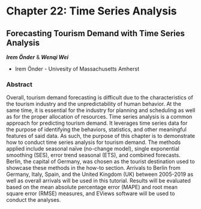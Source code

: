# Chapter 22: Time Series Analysis

## Forecasting Tourism Demand with Time Series Analysis

***Irem Önder*** & ***Wenqi Wei***

* Irem Önder - Univesity of Massachusetts Amherst

### Abstract

Overall, tourism demand forecasting is difficult due to the characteristics of the tourism industry and the unpredictability of human behavior. At the same time, it is essential for the industry for planning and scheduling as well as for the proper allocation of resources. Time series analysis is a common approach for predicting tourism demand. It leverages time series data for the purpose of identifying the behaviors, statistics, and other meaningful features of said data. As such, the purpose of this chapter is to demonstrate how to conduct time series analysis for tourism demand. The methods applied include seasonal naïve (no-change model), single exponential smoothing (SES), error trend seasonal (ETS), and combined forecasts. Berlin, the capital of Germany, was chosen as the tourist destination used to showcase these methods in the how-to section. Arrivals to Berlin from Germany, Italy, Spain, and the United Kingdom (UK) between 2005-2019 as well as overall arrivals will be used in this tutorial. Results will be evaluated based on the mean absolute percentage error (MAPE) and root mean square error (RMSE) measures, and EViews software will be used to conduct the analyses.
